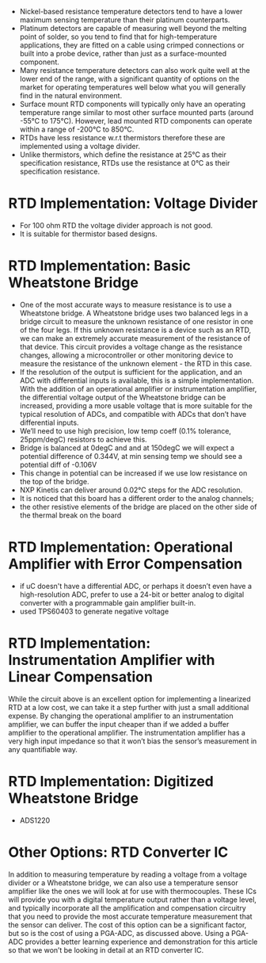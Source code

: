 * Nickel-based resistance temperature detectors tend to have a lower maximum sensing temperature than their platinum counterparts.
* Platinum detectors are capable of measuring well beyond the melting point of solder, so you tend to find that for high-temperature applications, they are fitted on a cable using crimped connections or built into a probe device, rather than just as a surface-mounted component.
*  Many resistance temperature detectors can also work quite well at the lower end of the range, with a significant quantity of options on the market for operating temperatures well below what you will generally find in the natural environment.
*  Surface mount RTD components will typically only have an operating temperature range similar to most other surface mounted parts (around -55°C to 175°C). However, lead mounted RTD components can operate within a range of -200°C to 850°C.
* RTDs have less resistance w.r.t thermistors therefore these are implemented using a voltage divider.
* Unlike thermistors, which define the resistance at 25°C as their specification resistance, RTDs use the resistance at 0°C as their specification resistance. 

# RTD Implementation: Voltage Divider



* For 100 ohm RTD the voltage divider approach is not good.
* It is suitable for thermistor based designs.

# RTD Implementation: Basic Wheatstone Bridge

* One of the most accurate ways to measure resistance is to use a Wheatstone bridge. A Wheatstone bridge uses two balanced legs in a bridge circuit to measure the unknown resistance of one resistor in one of the four legs. If this unknown resistance is a device such as an RTD, we can make an extremely accurate measurement of the resistance of that device. This circuit provides a voltage change as the resistance changes, allowing a microcontroller or other monitoring device to measure the resistance of the unknown element - the RTD in this case.
* If the resolution of the output is sufficient for the application, and an ADC with differential inputs is available, this is a simple implementation. With the addition of an operational amplifier or instrumentation amplifier, the differential voltage output of the Wheatstone bridge can be increased, providing a more usable voltage that is more suitable for the typical resolution of ADCs, and compatible with ADCs that don’t have differential inputs.
* We’ll need to use high precision, low temp coeff (0.1% tolerance, 25ppm/degC) resistors to achieve this.
* Bridge is balanced at 0degC and and at 150degC we will expect a potential difference of 0.344V, at min sensing temp we should see a potential diff of -0.106V
* This change in potential can be increased if we use low resistance on the top of the bridge.
* NXP Kinetis can deliver around 0.02°C steps for the ADC resolution.
* It is noticed that this board has a different order to the analog channels;
*  the other resistive elements of the bridge are placed on the other side of the thermal break on the board

# RTD Implementation: Operational Amplifier with Error Compensation

* if uC doesn't have a differential ADC, or perhaps it doesn’t even have a high-resolution ADC, prefer to use a 24-bit or better analog to digital converter with a programmable gain amplifier built-in. 
* used TPS60403 to generate negative voltage

# RTD Implementation: Instrumentation Amplifier with Linear Compensation

While the circuit above is an excellent option for implementing a linearized RTD at a low cost, we can take it a step further with just a small additional expense. By changing the operational amplifier to an instrumentation amplifier, we can buffer the input cheaper than if we added a buffer amplifier to the operational amplifier. The instrumentation amplifier has a very high input impedance so that it won’t bias the sensor’s measurement in any quantifiable way.



# RTD Implementation: Digitized Wheatstone Bridge

* ADS1220 

# Other Options: RTD Converter IC

In addition to measuring temperature by reading a voltage from a voltage divider or a Wheatstone bridge, we can also use a temperature sensor amplifier like the ones we will look at for use with thermocouples. These ICs will provide you with a digital temperature output rather than a voltage level, and typically incorporate all the amplification and compensation circuitry that you need to provide the most accurate temperature measurement that the sensor can deliver. The cost of this option can be a significant factor, but so is the cost of using a PGA-ADC, as discussed above. Using a PGA-ADC provides a better learning experience and demonstration for this article so that we won’t be looking in detail at an RTD converter IC.

